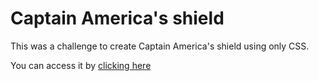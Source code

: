 # Captain America's shield

This was a challenge to create Captain America's shield using only CSS.

You can access it by [clicking here](https://rayllandersotero.github.io/challenge-css-captain-america-shield/)